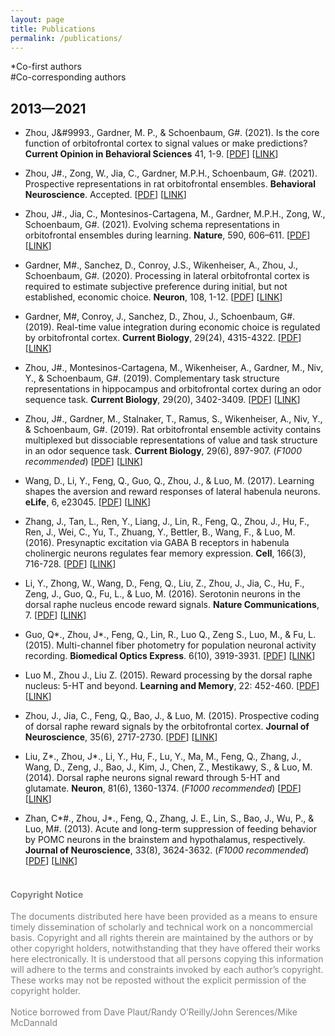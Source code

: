 ```yaml
---
layout: page
title: Publications
permalink: /publications/
---
```


\*Co-first authors<br>#Co-corresponding authors

## 2013—2021

-	Zhou, J&#9993., Gardner, M. P., & Schoenbaum, G#. (2021). Is the core function of orbitofrontal cortex to signal values or make predictions? **Current Opinion in Behavioral Sciences** 41, 1-9. [[PDF](/papers/2021_curr_opin_behav_sci.pdf)] [[LINK](https://psyarxiv.com/nzjm9/)]

-	Zhou, J#., Zong, W., Jia, C., Gardner, M.P.H., Schoenbaum, G#. (2021). Prospective representations in rat orbitofrontal ensembles. **Behavioral Neuroscience**. Accepted. [[PDF](/papers/2021_behav_neurosci.pdf)] [[LINK](https://doi.org/10.1101/2020.08.27.268391)]

-	Zhou, J#., Jia, C., Montesinos-Cartagena, M., Gardner, M.P.H., Zong, W., Schoenbaum, G#. (2021). Evolving schema representations in orbitofrontal ensembles during learning. **Nature**, 590, 606–611. [[PDF](/papers/2021_nature.pdf)] [[LINK](https://doi.org/10.1038/s41586-020-03061-2)]

-	Gardner, M#., Sanchez, D., Conroy, J.S., Wikenheiser, A., Zhou, J., Schoenbaum, G#. (2020). Processing in lateral orbitofrontal cortex is required to estimate subjective preference during initial, but not established, economic choice. **Neuron**, 108, 1-12. [[PDF](/papers/2020_gardner_neuron.pdf)] [[LINK](https://www.sciencedirect.com/science/article/abs/pii/S0896627320306413)]

-	Gardner, M#, Conroy, J., Sanchez, D., Zhou, J., Schoenbaum, G#. (2019). Real-time value integration during economic choice is regulated by orbitofrontal cortex. **Current Biology**, 29(24), 4315-4322. [[PDF](/papers/2019_gardner_curr_biol.pdf)] [[LINK](https://www.sciencedirect.com/science/article/pii/S0960982219314307)]

-	Zhou, J#., Montesinos-Cartagena, M., Wikenheiser, A., Gardner, M., Niv, Y., & Schoenbaum, G#. (2019). Complementary task structure representations in hippocampus and orbitofrontal cortex during an odor sequence task. **Current Biology**, 29(20), 3402-3409. [[PDF](/papers/2019_curr_biol_b.pdf)] [[LINK](https://www.sciencedirect.com/science/article/pii/S0960982219310905)]

-	Zhou, J#., Gardner, M., Stalnaker, T., Ramus, S., Wikenheiser, A., Niv, Y., & Schoenbaum, G#. (2019). Rat orbitofrontal ensemble activity contains multiplexed but dissociable representations of value and task structure in an odor sequence task. **Current Biology**, 29(6), 897-907. (*F1000 recommended*) [[PDF](/papers/2019_curr_biol_a.pdf)] [[LINK](https://www.sciencedirect.com/science/article/pii/S0960982219300776)]

-	Wang, D., Li, Y., Feng, Q., Guo, Q., Zhou, J., & Luo, M. (2017). Learning shapes the aversion and reward responses of lateral habenula neurons. **eLife**, 6, e23045. [[PDF](/papers/2017_wang_elife.pdf)] [[LINK](https://elifesciences.org/articles/23045)]

-	Zhang, J., Tan, L., Ren, Y., Liang, J., Lin, R., Feng, Q., Zhou, J., Hu, F., Ren, J., Wei, C., Yu, T., Zhuang, Y., Bettler, B., Wang, F., & Luo, M. (2016). Presynaptic excitation via GABA B receptors in habenula cholinergic neurons regulates fear memory expression. **Cell**, 166(3), 716-728. [[PDF](/papers/2016_zhang_cell.pdf)] [[LINK](https://www.sciencedirect.com/science/article/pii/S0092867416307942)]

-	Li, Y., Zhong, W., Wang, D., Feng, Q., Liu, Z., Zhou, J., Jia, C., Hu, F., Zeng, J., Guo, Q., Fu, L., & Luo, M. (2016). Serotonin neurons in the dorsal raphe nucleus encode reward signals. **Nature Communications**, 7. [[PDF](/papers/2016_li_nat_commun.pdf)] [[LINK](https://www.nature.com/articles/ncomms10503)]

-	Guo, Q\*., Zhou, J\*., Feng, Q., Lin, R., Luo Q., Zeng S., Luo, M., & Fu, L. (2015). Multi-channel fiber photometry for population neuronal activity recording. **Biomedical Optics Express**. 6(10), 3919-3931. [[PDF](/papers/2015_guo_boe.pdf)] [[LINK](https://www.osapublishing.org/boe/fulltext.cfm?uri=boe-6-10-3919&id=326666)]

-	Luo M., Zhou J., Liu Z. (2015). Reward processing by the dorsal raphe nucleus: 5-HT and beyond. **Learning and Memory**, 22: 452-460. [[PDF](/papers/2015_luo_learn_mem.pdf)] [[LINK](http://learnmem.cshlp.org/content/22/9/452)]

-	Zhou, J., Jia, C., Feng, Q., Bao, J., & Luo, M. (2015). Prospective coding of dorsal raphe reward signals by the orbitofrontal cortex. **Journal of Neuroscience**, 35(6), 2717-2730. [[PDF](/papers/2015_jneuro.pdf)] [[LINK](https://www.jneurosci.org/content/35/6/2717)]

-	Liu, Z\*., Zhou, J\*., Li, Y., Hu, F., Lu, Y., Ma, M., Feng, Q., Zhang, J., Wang, D., Zeng, J., Bao, J., Kim, J., Chen, Z., Mestikawy, S., & Luo, M. (2014). Dorsal raphe neurons signal reward through 5-HT and glutamate. **Neuron**, 81(6), 1360-1374. (*F1000 recommended*) [[PDF](/papers/2014_liu_neuron.pdf)] [[LINK](https://www.cell.com/neuron/fulltext/S0896-6273(14)00108-1?_returnURL=https%3A%2F%2Flinkinghub.elsevier.com%2Fretrieve%2Fpii%2FS0896627314001081%3Fshowall%3Dtrue)]

-	Zhan, C\*#., Zhou, J\*., Feng, Q., Zhang, J. E., Lin, S., Bao, J., Wu, P., & Luo, M#. (2013). Acute and long-term suppression of feeding behavior by POMC neurons in the brainstem and hypothalamus, respectively. **Journal of Neuroscience**, 33(8), 3624-3632. (*F1000 recommended*) [[PDF](/papers/2013_zhan_jneuro.pdf)] [[LINK](https://www.jneurosci.org/content/33/8/3624)]

<h4 style="color:gray"><br>Copyright Notice</h4> 
<p style="color:gray">
The documents distributed here have been provided as a means to ensure timely dissemination of scholarly and technical work on a noncommercial basis. Copyright and all rights therein are maintained by the authors or by other copyright holders, notwithstanding that they have offered their works here electronically. It is understood that all persons copying this information will adhere to the terms and constraints invoked by each author’s copyright. These works may not be reposted without the explicit permission of the copyright holder.<br><br>
Notice borrowed from Dave Plaut/Randy O’Reilly/John Serences/Mike McDannald
</p>
